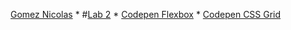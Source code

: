 [Gomez Nicolas](https://github.com/GomezNicolas/portfolio)
*
#[Lab 2](https://github.com/GomezNicolas/portfolio/tree/master/lab2)
*
[Codepen Flexbox](https://codepen.io/NGomezz/pen/qveGxN)
*
[Codepen CSS Grid](https://codepen.io/NGomezz/pen/aMerKd)
